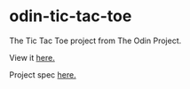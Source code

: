 # odin-tic-tac-toe

The Tic Tac Toe project from The Odin Project.

View it <a href="https://chrissturgeon.github.io/odin-tic-tac-toe/">here.</a>

Project spec <a href="https://www.theodinproject.com/lessons/node-path-javascript-tic-tac-toe">here.</a>
